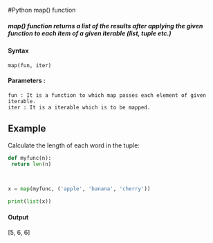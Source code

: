#Python map() function

##### map() function returns a list of the results after applying the given function to each item of a given iterable (list, tuple etc.)


#### Syntax

```
map(fun, iter)
```

#### Parameters :

```
fun : It is a function to which map passes each element of given iterable.
iter : It is a iterable which is to be mapped.
```


## Example 

 Calculate the length of each word in the tuple:
 
 ```python
def myfunc(n):
  return len(n)



x = map(myfunc, ('apple', 'banana', 'cherry'))

print(list(x))
```

#### Output
[5, 6, 6]